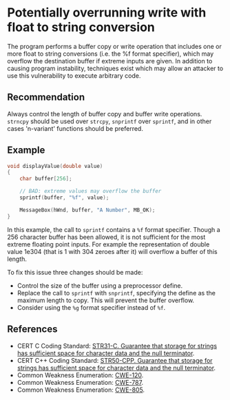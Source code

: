 # Potentially overrunning write with float to string conversion
The program performs a buffer copy or write operation that includes one or more float to string conversions (i.e. the %f format specifier), which may overflow the destination buffer if extreme inputs are given. In addition to causing program instability, techniques exist which may allow an attacker to use this vulnerability to execute arbitrary code.


## Recommendation
Always control the length of buffer copy and buffer write operations. `strncpy` should be used over `strcpy`, `snprintf` over `sprintf`, and in other cases 'n-variant' functions should be preferred.


## Example

```c
void displayValue(double value)
{
	char buffer[256];

	// BAD: extreme values may overflow the buffer
	sprintf(buffer, "%f", value);

	MessageBox(hWnd, buffer, "A Number", MB_OK);
}
```
In this example, the call to `sprintf` contains a `%f` format specifier. Though a 256 character buffer has been allowed, it is not sufficient for the most extreme floating point inputs. For example the representation of double value 1e304 (that is 1 with 304 zeroes after it) will overflow a buffer of this length.

To fix this issue three changes should be made:

* Control the size of the buffer using a preprocessor define.
* Replace the call to `sprintf` with `snprintf`, specifying the define as the maximum length to copy. This will prevent the buffer overflow.
* Consider using the `%g` format specifier instead of `%f`.

## References
* CERT C Coding Standard: [STR31-C. Guarantee that storage for strings has sufficient space for character data and the null terminator](https://www.securecoding.cert.org/confluence/display/c/STR31-C.+Guarantee+that+storage+for+strings+has+sufficient+space+for+character+data+and+the+null+terminator).
* CERT C++ Coding Standard: [STR50-CPP. Guarantee that storage for strings has sufficient space for character data and the null terminator](https://www.securecoding.cert.org/confluence/display/cplusplus/STR50-CPP.+Guarantee+that+storage+for+strings+has+sufficient+space+for+character+data+and+the+null+terminator).
* Common Weakness Enumeration: [CWE-120](https://cwe.mitre.org/data/definitions/120.html).
* Common Weakness Enumeration: [CWE-787](https://cwe.mitre.org/data/definitions/787.html).
* Common Weakness Enumeration: [CWE-805](https://cwe.mitre.org/data/definitions/805.html).

